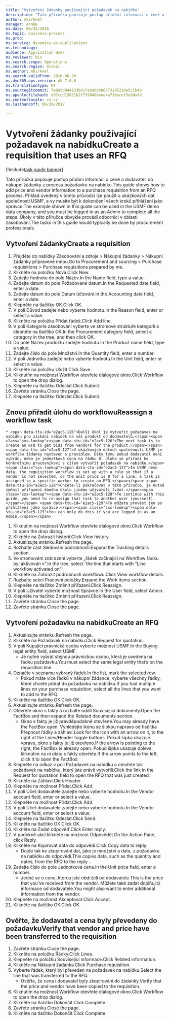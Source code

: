 ```yaml
--- 
title: "Vytvoření žádanky používající požadavek na nabídku"
description: "Tato příručka popisuje postup přidání informací o ceně a dodavateli do nákupní žádanky z procesu požadavku na nabídku."
author: mkirknel
manager: AnnBe
ms.date: 08/25/2016
ms.topic: business-process
ms.prod: 
ms.service: dynamics-ax-applications
ms.technology: 
audience: Application User
ms.reviewer: bis
ms.search.scope: Operations
ms.search.region: Global
ms.author: mkirknel
ms.search.validFrom: 2016-06-30
ms.dyn365.ops.version: AX 7.0.0
ms.translationtype: HT
ms.sourcegitcommit: 7e0a5d044133b917a3eb9386773205218e5c1b40
ms.openlocfilehash: d97ccd15031b2f7398486eee4a716ecef5e9dafd
ms.contentlocale: cs-cz
ms.lasthandoff: 09/29/2017

---
```

# <a name="create-a-requisition-that-uses-an-rfq"></a><span data-ttu-id="e2ac5-103">Vytvoření žádanky používající požadavek na nabídku</span><span class="sxs-lookup"><span data-stu-id="e2ac5-103">Create a requisition that uses an RFQ</span></span>

[!include[task guide banner](../../includes/task-guide-banner.md)]

<span data-ttu-id="e2ac5-104">Tato příručka popisuje postup přidání informací o ceně a dodavateli do nákupní žádanky z procesu požadavku na nabídku.</span><span class="sxs-lookup"><span data-stu-id="e2ac5-104">This guide shows how to add price and vendor information to a purchase requisition from an RFQ process.</span></span> <span data-ttu-id="e2ac5-105">Příklad uvedený v tomto průvodci lze použít u ukázkových dat společnosti USMF, a vy musíte být k dokončení všech kroků přihlášeni jako správce.</span><span class="sxs-lookup"><span data-stu-id="e2ac5-105">The example shown in this guide can be used in the USMF demo data company, and you must be logged in as an Admin to complete all the steps.</span></span> <span data-ttu-id="e2ac5-106">Úkoly v této příručce obvykle provádí odborníci v oblasti zásobování.</span><span class="sxs-lookup"><span data-stu-id="e2ac5-106">The tasks in this guide would typically be done by procurement professionals.</span></span>


## <a name="create-a-requisition"></a><span data-ttu-id="e2ac5-107">Vytvoření žádanky</span><span class="sxs-lookup"><span data-stu-id="e2ac5-107">Create a requisition</span></span>
1. <span data-ttu-id="e2ac5-108">Přejděte do nabídky Zásobování a zdroje > Nákupní žádanky > Nákupní žádanky připravené mnou.</span><span class="sxs-lookup"><span data-stu-id="e2ac5-108">Go to Procurement and sourcing > Purchase requisitions > Purchase requisitions prepared by me.</span></span>
2. <span data-ttu-id="e2ac5-109">Klikněte na položku Nová.</span><span class="sxs-lookup"><span data-stu-id="e2ac5-109">Click New.</span></span>
3. <span data-ttu-id="e2ac5-110">Zadejte hodnotu do pole Název.</span><span class="sxs-lookup"><span data-stu-id="e2ac5-110">In the Name field, type a value.</span></span>
4. <span data-ttu-id="e2ac5-111">Zadejte datum do pole Požadované datum.</span><span class="sxs-lookup"><span data-stu-id="e2ac5-111">In the Requested date field, enter a date.</span></span>
5. <span data-ttu-id="e2ac5-112">Zadejte datum do pole Datum účtování.</span><span class="sxs-lookup"><span data-stu-id="e2ac5-112">In the Accounting date field, enter a date.</span></span>
6. <span data-ttu-id="e2ac5-113">Klepněte na tlačítko OK.</span><span class="sxs-lookup"><span data-stu-id="e2ac5-113">Click OK.</span></span>
7. <span data-ttu-id="e2ac5-114">V poli Důvod zadejte nebo vyberte hodnotu.</span><span class="sxs-lookup"><span data-stu-id="e2ac5-114">In the Reason field, enter or select a value.</span></span>
8. <span data-ttu-id="e2ac5-115">Klikněte na položku Přidat řádek.</span><span class="sxs-lookup"><span data-stu-id="e2ac5-115">Click Add line.</span></span>
9. <span data-ttu-id="e2ac5-116">V poli Kategorie zásobování vyberte ve stromové struktuře kategorii a klepněte na tlačítko OK.</span><span class="sxs-lookup"><span data-stu-id="e2ac5-116">In the Procurement category field, select a category in the tree, and then click OK.</span></span>
10. <span data-ttu-id="e2ac5-117">Do pole Název produktu zadejte hodnotu.</span><span class="sxs-lookup"><span data-stu-id="e2ac5-117">In the Product name field, type a value.</span></span>
11. <span data-ttu-id="e2ac5-118">Zadejte číslo do pole Množství.</span><span class="sxs-lookup"><span data-stu-id="e2ac5-118">In the Quantity field, enter a number.</span></span>
12. <span data-ttu-id="e2ac5-119">V poli Jednotka zadejte nebo vyberte hodnotu.</span><span class="sxs-lookup"><span data-stu-id="e2ac5-119">In the Unit field, enter or select a value.</span></span>
13. <span data-ttu-id="e2ac5-120">Klikněte na položku Uložit.</span><span class="sxs-lookup"><span data-stu-id="e2ac5-120">Click Save.</span></span>
14. <span data-ttu-id="e2ac5-121">Kliknutím na možnost Workflow otevřete dialogové okno.</span><span class="sxs-lookup"><span data-stu-id="e2ac5-121">Click Workflow to open the drop dialog.</span></span>
15. <span data-ttu-id="e2ac5-122">Klepněte na tlačítko Odeslat.</span><span class="sxs-lookup"><span data-stu-id="e2ac5-122">Click Submit.</span></span>
16. <span data-ttu-id="e2ac5-123">Zavřete stránku.</span><span class="sxs-lookup"><span data-stu-id="e2ac5-123">Close the page.</span></span>
17. <span data-ttu-id="e2ac5-124">Klepněte na tlačítko Odeslat.</span><span class="sxs-lookup"><span data-stu-id="e2ac5-124">Click Submit.</span></span>

## <a name="reassign-a-workflow-task"></a><span data-ttu-id="e2ac5-125">Znovu přiřadit úlohu do workflowu</span><span class="sxs-lookup"><span data-stu-id="e2ac5-125">Reassign a workflow task</span></span>
    * <span data-ttu-id="e2ac5-126">Další úkol je vytvořit požadavek na nabídku pro získání nabídek na váš produkt od dodavatelů.</span><span class="sxs-lookup"><span data-stu-id="e2ac5-126">The next task is to create an RFQ to get bids from vendors for the product.</span></span> <span data-ttu-id="e2ac5-127">V ukázkových datech společnosti USMF je workflow žádanky nastaven s pravidlem. Díky tomu pokud dodavatel není vybrán, nebo je jednotková cena na řádku 0, úloha se přiřadí ke konkrétnímu pracovníkovi s cílem vytvořit požadavek na nabídku.</span><span class="sxs-lookup"><span data-stu-id="e2ac5-127">In USMF demo data, the requisition workflow is set up with a rule so that if a vendor is not selected, or the unit price is 0 for a line, a task is assigned to a specific worker to create an RFQ.</span></span> <span data-ttu-id="e2ac5-128">Chcete-li pokračovat v této příručce, je nutné změnit přiřazení daného úkolu jinému uživateli (vám).</span><span class="sxs-lookup"><span data-stu-id="e2ac5-128">To continue with this guide, you need to re-assign that task to another user (yourself).</span></span> <span data-ttu-id="e2ac5-129">To můžete provést jen po přihlášení jako správce.</span><span class="sxs-lookup"><span data-stu-id="e2ac5-129">You can only do this if you are logged in as an Admin.</span></span>  
1. <span data-ttu-id="e2ac5-130">Kliknutím na možnost Workflow otevřete dialogové okno.</span><span class="sxs-lookup"><span data-stu-id="e2ac5-130">Click Workflow to open the drop dialog.</span></span>
2. <span data-ttu-id="e2ac5-131">Klikněte na Zobrazit historii.</span><span class="sxs-lookup"><span data-stu-id="e2ac5-131">Click View history.</span></span>
3. <span data-ttu-id="e2ac5-132">Aktualizujte stránku.</span><span class="sxs-lookup"><span data-stu-id="e2ac5-132">Refresh the page.</span></span>
4. <span data-ttu-id="e2ac5-133">Rozbalte část Sledování podrobností.</span><span class="sxs-lookup"><span data-stu-id="e2ac5-133">Expand the Tracking details section.</span></span>
5. <span data-ttu-id="e2ac5-134">Ve stromovém zobrazení vyberte „řádek začínající na Workflow řádku byl aktivován v“.</span><span class="sxs-lookup"><span data-stu-id="e2ac5-134">In the tree, select 'the line that starts with “Line workflow activated on”'.</span></span>
6. <span data-ttu-id="e2ac5-135">Klikněte na Zobrazit podrobnosti workflowu.</span><span class="sxs-lookup"><span data-stu-id="e2ac5-135">Click View workflow details.</span></span>
7. <span data-ttu-id="e2ac5-136">Rozbalte sekci Pracovní položky.</span><span class="sxs-lookup"><span data-stu-id="e2ac5-136">Expand the Work items section.</span></span>
8. <span data-ttu-id="e2ac5-137">Klepněte na tlačítko Změnit přiřazení.</span><span class="sxs-lookup"><span data-stu-id="e2ac5-137">Click Reassign.</span></span>
9. <span data-ttu-id="e2ac5-138">V poli Uživatel vyberte možnost Správce.</span><span class="sxs-lookup"><span data-stu-id="e2ac5-138">In the User field, select Admin.</span></span>
10. <span data-ttu-id="e2ac5-139">Klepněte na tlačítko Změnit přiřazení.</span><span class="sxs-lookup"><span data-stu-id="e2ac5-139">Click Reassign.</span></span>
11. <span data-ttu-id="e2ac5-140">Zavřete stránku.</span><span class="sxs-lookup"><span data-stu-id="e2ac5-140">Close the page.</span></span>
12. <span data-ttu-id="e2ac5-141">Zavřete stránku.</span><span class="sxs-lookup"><span data-stu-id="e2ac5-141">Close the page.</span></span>

## <a name="create-an-rfq"></a><span data-ttu-id="e2ac5-142">Vytvoření požadavku na nabídku</span><span class="sxs-lookup"><span data-stu-id="e2ac5-142">Create an RFQ</span></span>
1. <span data-ttu-id="e2ac5-143">Aktualizujte stránku.</span><span class="sxs-lookup"><span data-stu-id="e2ac5-143">Refresh the page.</span></span>
2. <span data-ttu-id="e2ac5-144">Klikněte na Požadavek na nabídku.</span><span class="sxs-lookup"><span data-stu-id="e2ac5-144">Click Request for quotation.</span></span>
3. <span data-ttu-id="e2ac5-145">V poli Kupující právnická osoba vyberte možnost USMF.</span><span class="sxs-lookup"><span data-stu-id="e2ac5-145">In the Buying legal entity field, select USMF.</span></span>
    * <span data-ttu-id="e2ac5-146">Je nutné vybrat stejnou právnickou osobu, která je uvedena na řádku požadavku.</span><span class="sxs-lookup"><span data-stu-id="e2ac5-146">You must select the same legal entity that’s on the requisition line.</span></span>  
4. <span data-ttu-id="e2ac5-147">Označte v seznamu vybraný řádek.</span><span class="sxs-lookup"><span data-stu-id="e2ac5-147">In the list, mark the selected row.</span></span>
    * <span data-ttu-id="e2ac5-148">Pokud máte více řádků v nákupní žádance, vyberte všechny řádky, které chcete přidat do požadavku na nabídku.</span><span class="sxs-lookup"><span data-stu-id="e2ac5-148">If you had multiple lines on your purchase requisition, select all the lines that you want to add to the RFQ.</span></span>  
5. <span data-ttu-id="e2ac5-149">Klikněte na tlačítko OK.</span><span class="sxs-lookup"><span data-stu-id="e2ac5-149">Click OK.</span></span>
6. <span data-ttu-id="e2ac5-150">Aktualizujte stránku.</span><span class="sxs-lookup"><span data-stu-id="e2ac5-150">Refresh the page.</span></span>
7. <span data-ttu-id="e2ac5-151">Otevřete okno s fakty a rozbalte oddíl Související dokumenty.</span><span class="sxs-lookup"><span data-stu-id="e2ac5-151">Open the FactBox and then expand the Related documents section.</span></span>
    * <span data-ttu-id="e2ac5-152">Okno s fakty je již pravděpodobně otevřené.</span><span class="sxs-lookup"><span data-stu-id="e2ac5-152">You may already have the FactBox open.</span></span> <span data-ttu-id="e2ac5-153">Vyhledejte ikonu se šipkou napravo od tlačítka Přepnout řádky a záhlaví.</span><span class="sxs-lookup"><span data-stu-id="e2ac5-153">Look for the icon with an arrow on it, to the right of the Lines/Header toggle buttons.</span></span> <span data-ttu-id="e2ac5-154">Pokud šipka ukazuje vpravo, okno s fakty je již otevřeno.</span><span class="sxs-lookup"><span data-stu-id="e2ac5-154">If the arrow is pointing to the right, the FactBox is already open.</span></span> <span data-ttu-id="e2ac5-155">Pokud šipka ukazuje doleva, kliknutím na ni okno s fakty otevřete.</span><span class="sxs-lookup"><span data-stu-id="e2ac5-155">If the arrow points to the left, click it to open the FactBox.</span></span>  
8. <span data-ttu-id="e2ac5-156">Klepněte na odkaz v poli Požadavek na nabídku a otevřete tak požadavek na nabídku, který jste právě vytvořili.</span><span class="sxs-lookup"><span data-stu-id="e2ac5-156">Click the link in the Request for quotation field to open the RFQ that was just created.</span></span>
9. <span data-ttu-id="e2ac5-157">Klikněte na Záhlaví.</span><span class="sxs-lookup"><span data-stu-id="e2ac5-157">Click Header.</span></span>
10. <span data-ttu-id="e2ac5-158">Klepněte na možnost Přidat.</span><span class="sxs-lookup"><span data-stu-id="e2ac5-158">Click Add.</span></span>
11. <span data-ttu-id="e2ac5-159">V poli Účet dodavatele zadejte nebo vyberte hodnotu.</span><span class="sxs-lookup"><span data-stu-id="e2ac5-159">In the Vendor account field, enter or select a value.</span></span>
12. <span data-ttu-id="e2ac5-160">Klepněte na možnost Přidat.</span><span class="sxs-lookup"><span data-stu-id="e2ac5-160">Click Add.</span></span>
13. <span data-ttu-id="e2ac5-161">V poli Účet dodavatele zadejte nebo vyberte hodnotu.</span><span class="sxs-lookup"><span data-stu-id="e2ac5-161">In the Vendor account field, enter or select a value.</span></span>
14. <span data-ttu-id="e2ac5-162">Klepněte na tlačítko Odeslat.</span><span class="sxs-lookup"><span data-stu-id="e2ac5-162">Click Send.</span></span>
15. <span data-ttu-id="e2ac5-163">Klikněte na tlačítko OK.</span><span class="sxs-lookup"><span data-stu-id="e2ac5-163">Click OK.</span></span>
16. <span data-ttu-id="e2ac5-164">Klikněte na Zadat odpověď.</span><span class="sxs-lookup"><span data-stu-id="e2ac5-164">Click Enter reply.</span></span>
17. <span data-ttu-id="e2ac5-165">V podokně akcí klikněte na možnost Odpovědět.</span><span class="sxs-lookup"><span data-stu-id="e2ac5-165">On the Action Pane, click Reply.</span></span>
18. <span data-ttu-id="e2ac5-166">Klikněte na Kopírovat data do odpovědi.</span><span class="sxs-lookup"><span data-stu-id="e2ac5-166">Click Copy data to reply.</span></span>
    * <span data-ttu-id="e2ac5-167">Dojde tak ke zkopírování dat, jako je množství a data, z požadavku na nabídku do odpovědi.</span><span class="sxs-lookup"><span data-stu-id="e2ac5-167">This copies data, such as the quantity and dates, from the RFQ to the reply .</span></span>  
19. <span data-ttu-id="e2ac5-168">Zadejte číslo do pole Jednotková cena.</span><span class="sxs-lookup"><span data-stu-id="e2ac5-168">In the Unit price field, enter a number.</span></span>
    * <span data-ttu-id="e2ac5-169">Jedná se o cenu, kterou jste obdrželi od dodavatele.</span><span class="sxs-lookup"><span data-stu-id="e2ac5-169">This is the price that you’ve received from the vendor.</span></span> <span data-ttu-id="e2ac5-170">Můžete také zadat doplňující informace od dodavatele.</span><span class="sxs-lookup"><span data-stu-id="e2ac5-170">You might also want to enter additional information from the vendor.</span></span>  
20. <span data-ttu-id="e2ac5-171">Klepněte na možnost Akceptovat.</span><span class="sxs-lookup"><span data-stu-id="e2ac5-171">Click Accept.</span></span>
21. <span data-ttu-id="e2ac5-172">Klikněte na tlačítko OK.</span><span class="sxs-lookup"><span data-stu-id="e2ac5-172">Click OK.</span></span>

## <a name="verify-that-vendor-and-price-have-been-transferred-to-the-requisition"></a><span data-ttu-id="e2ac5-173">Ověřte, že dodavatel a cena byly převedeny do požadavku</span><span class="sxs-lookup"><span data-stu-id="e2ac5-173">Verify that vendor and price have been transferred to the requisition</span></span>
1. <span data-ttu-id="e2ac5-174">Zavřete stránku.</span><span class="sxs-lookup"><span data-stu-id="e2ac5-174">Close the page.</span></span>
2. <span data-ttu-id="e2ac5-175">Klikněte na položku Řádky.</span><span class="sxs-lookup"><span data-stu-id="e2ac5-175">Click Lines.</span></span>
3. <span data-ttu-id="e2ac5-176">Klepněte na položku Související informace.</span><span class="sxs-lookup"><span data-stu-id="e2ac5-176">Click Related information.</span></span>
4. <span data-ttu-id="e2ac5-177">Klikněte na Nákupní žádanka.</span><span class="sxs-lookup"><span data-stu-id="e2ac5-177">Click Purchase requisition.</span></span>
5. <span data-ttu-id="e2ac5-178">Vyberte řádek, který byl převeden na požadavek na nabídku.</span><span class="sxs-lookup"><span data-stu-id="e2ac5-178">Select the line that was transferred to the RFQ.</span></span>
    * <span data-ttu-id="e2ac5-179">Ověřte, že cena i dodavatel byly zkopírováni do žádanky.</span><span class="sxs-lookup"><span data-stu-id="e2ac5-179">Verify that the price and vendor have been copied to the requisition.</span></span>  
6. <span data-ttu-id="e2ac5-180">Kliknutím na možnost Workflow otevřete dialogové okno.</span><span class="sxs-lookup"><span data-stu-id="e2ac5-180">Click Workflow to open the drop dialog.</span></span>
7. <span data-ttu-id="e2ac5-181">Klikněte na tlačítko Dokončit.</span><span class="sxs-lookup"><span data-stu-id="e2ac5-181">Click Complete.</span></span>
8. <span data-ttu-id="e2ac5-182">Zavřete stránku.</span><span class="sxs-lookup"><span data-stu-id="e2ac5-182">Close the page.</span></span>
9. <span data-ttu-id="e2ac5-183">Klikněte na tlačítko Dokončit.</span><span class="sxs-lookup"><span data-stu-id="e2ac5-183">Click Complete.</span></span>


